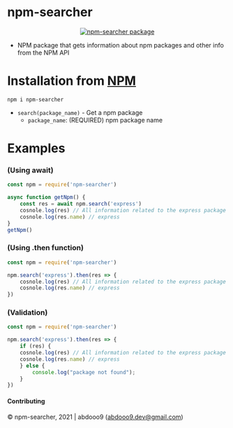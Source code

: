 # npm-searcher

<center>
	<a href="https://nodei.co/npm/npm-searcher/">
		<img alt="npm-searcher package" src="https://nodei.co/npm/npm-searcher.png">
	</a>
</center>

* NPM package that gets information about npm packages and other info from the NPM API

# Installation from [NPM](https://www.npmjs.com/package/npm-searcher)

```
npm i npm-searcher
```
- `search(package_name)` - Get a npm package
    - `package_name`: (REQUIRED) npm package name

# Examples
### (Using await)
```js
const npm = require('npm-searcher')

async function getNpm() {
    const res = await npm.search('express')
    cosnole.log(res) // All information related to the express package
    cosnole.log(res.name) // express
}
getNpm()
``` 

### (Using .then function)

```js
const npm = require('npm-searcher')

npm.search('express').then(res => {
    cosnole.log(res) // All information related to the express package
    cosnole.log(res.name) // express
})
```

### (Validation)

```js
const npm = require('npm-searcher')

npm.search('express').then(res => {
	if (res) {
    cosnole.log(res) // All information related to the express package
    cosnole.log(res.name) // express
	} else {
		console.log("package not found");
	}
})
```

#### Contributing
© npm-searcher, 2021 | abdooo9 (abdooo9.dev@gmail.com)